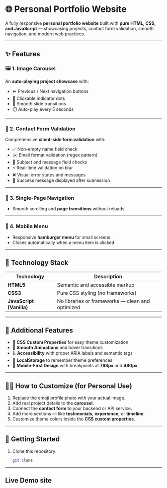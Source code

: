 # 🌐 Personal Portfolio Website

A fully responsive **personal portfolio website** built with **pure HTML, CSS, and JavaScript** — showcasing projects, contact form validation, smooth navigation, and modern web practices.

---

## ✨ Features

### 🖼️ 1. Image Carousel
An **auto-playing project showcase** with:
- ⏩ Previous / Next navigation buttons  
- 🔘 Clickable indicator dots  
- 🌊 Smooth slide transitions  
- ⏱️ Auto-play every 5 seconds  

---

### 📩 2. Contact Form Validation
Comprehensive **client-side form validation** with:
- ✅ Non-empty name field check  
- ✉️ Email format validation (regex pattern)  
- 📝 Subject and message field checks  
- ⚡ Real-time validation on blur  
- ❌ Visual error states and messages  
- 🎉 Success message displayed after submission  

---

### 🧭 3. Single-Page Navigation
- Smooth scrolling and **page transitions** without reloads  

---

### 📱 4. Mobile Menu
- Responsive **hamburger menu** for small screens  
- Closes automatically when a menu item is clicked  

---

## 🧰 Technology Stack

| Technology | Description |
|-------------|--------------|
| **HTML5** | Semantic and accessible markup |
| **CSS3** | Pure CSS styling (no frameworks) |
| **JavaScript (Vanilla)** | No libraries or frameworks — clean and optimized |

---

## 🌟 Additional Features
- 🎨 **CSS Custom Properties** for easy theme customization  
- 💫 **Smooth Animations** and hover transitions  
- ♿ **Accessibility** with proper ARIA labels and semantic tags  
- 💾 **LocalStorage** to remember theme preferences  
- 📱 **Mobile-First Design** with breakpoints at **768px** and **480px**  

---

## 🧑‍💻 How to Customize (for  Personal Use)

1. Replace the emoji profile photo with your actual image.  
2. Add real project details to the **carousel**.  
3. Connect the **contact form** to your backend or API service.  
4. Add more sections — like **testimonials**, **experience**, or **timeline**.  
5. Customize theme colors inside the **CSS custom properties**.  

---

## 🚀 Getting Started

1. Clone this repository:
   ```bash
   git clone
  ---
  ## Live Demo site

  
